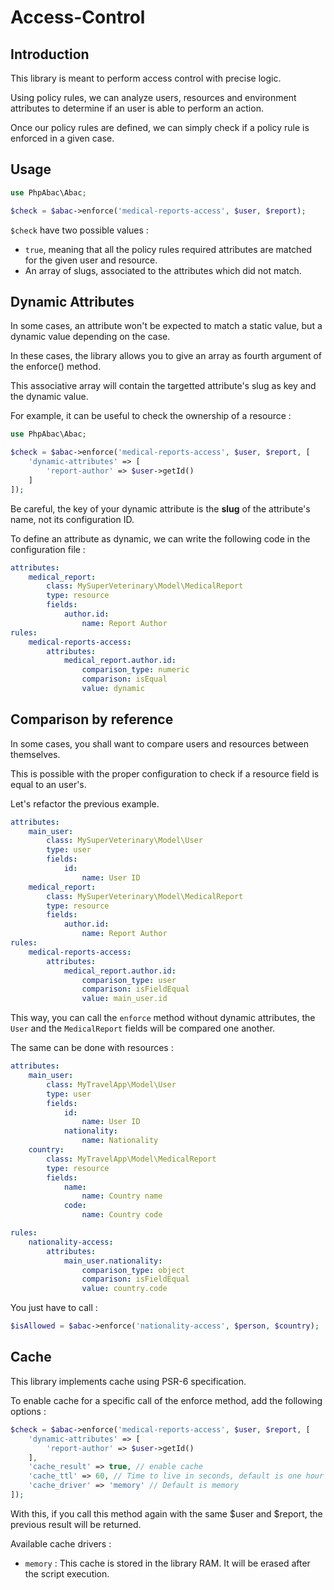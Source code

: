 Access-Control
==============

Introduction
------------

This library is meant to perform access control with precise logic.

Using policy rules, we can analyze users, resources and environment attributes to determine if an user is able to perform an action.

Once our policy rules are defined, we can simply check if a policy rule is enforced in a given case.

Usage
---

```php
use PhpAbac\Abac;

$check = $abac->enforce('medical-reports-access', $user, $report);
```

```$check``` have two possible values :

* ```true```, meaning that all the policy rules required attributes are matched for the given user and resource.
* An array of slugs, associated to the attributes which did not match.

Dynamic Attributes
------------------

In some cases, an attribute won't be expected to match a static value, but a dynamic value depending on the case.

In these cases, the library allows you to give an array as fourth argument of the enforce() method.

This associative array will contain the targetted attribute's slug as key and the dynamic value.

For example, it can be useful to check the ownership of a resource :

```php
use PhpAbac\Abac;

$check = $abac->enforce('medical-reports-access', $user, $report, [
    'dynamic-attributes' => [
        'report-author' => $user->getId()
    ]
]);
```

Be careful, the key of your dynamic attribute is the **slug** of the attribute's name, not its configuration ID.

To define an attribute as dynamic, we can write the following code in the configuration file :

```yaml
attributes:
    medical_report:
        class: MySuperVeterinary\Model\MedicalReport
        type: resource
        fields:
            author.id:
                name: Report Author
rules:
    medical-reports-access:
        attributes:
            medical_report.author.id:
                comparison_type: numeric
                comparison: isEqual
                value: dynamic
```

Comparison by reference
-----------------------

In some cases, you shall want to compare users and resources between themselves.

This is possible with the proper configuration to check if a resource field is equal to an user's.

Let's refactor the previous example.

```yaml
attributes:
    main_user:
        class: MySuperVeterinary\Model\User
        type: user
        fields:
            id:
                name: User ID
    medical_report:
        class: MySuperVeterinary\Model\MedicalReport
        type: resource
        fields:
            author.id:
                name: Report Author
rules:
    medical-reports-access:
        attributes:
            medical_report.author.id:
                comparison_type: user
                comparison: isFieldEqual
                value: main_user.id
```

This way, you can call the ```enforce``` method without dynamic attributes, the ```User``` and the ```MedicalReport``` fields will be compared one another.

The same can be done with resources :

```yaml
attributes:
    main_user:
        class: MyTravelApp\Model\User
        type: user
        fields:
            id:
                name: User ID
            nationality:
                name: Nationality
    country:
        class: MyTravelApp\Model\MedicalReport
        type: resource
        fields:
            name:
                name: Country name
            code:
                name: Country code

rules:
    nationality-access:
        attributes:
            main_user.nationality:
                comparison_type: object
                comparison: isFieldEqual
                value: country.code
```

You just have to call :

```php
$isAllowed = $abac->enforce('nationality-access', $person, $country);
```

Cache
-----------------

This library implements cache using PSR-6 specification.

To enable cache for a specific call of the enforce method, add the following options :

```php
$check = $abac->enforce('medical-reports-access', $user, $report, [
    'dynamic-attributes' => [
        'report-author' => $user->getId()
    ],
    'cache_result' => true, // enable cache
    'cache_ttl' => 60, // Time to live in seconds, default is one hour
    'cache_driver' => 'memory' // Default is memory
]);
```

With this, if you call this method again with the same $user and $report, the previous result will be returned.

Available cache drivers :

* ``memory`` : This cache is stored in the library RAM. It will be erased after the script execution.
